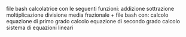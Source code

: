 file bash calcolatrice con le seguenti funzioni:
addizione
sottrazione 
moltiplicazione
divisione
media frazionale
+
file bash con:
calcolo equazione di primo grado
calcolo equazione di secondo grado
calcolo sistema di equazioni lineari
